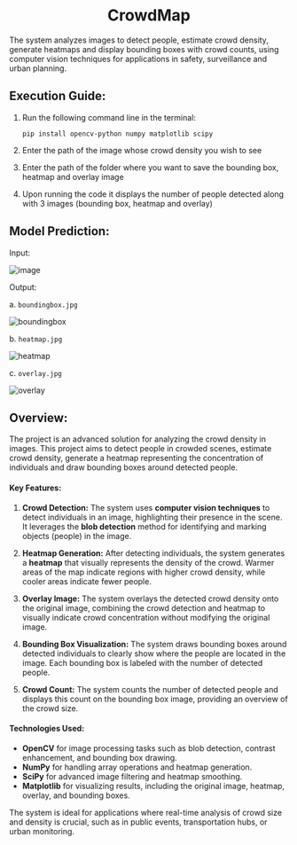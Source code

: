 <h1 align="center">CrowdMap</h1>
The system analyzes images to detect people, estimate crowd density, generate heatmaps and display bounding boxes with crowd counts, using computer vision techniques for applications in safety, surveillance and urban planning.

## Execution Guide:
1. Run the following command line in the terminal:
   ```
   pip install opencv-python numpy matplotlib scipy
   ```

2. Enter the path of the image whose crowd density you wish to see

3. Enter the path of the folder where you want to save the bounding box, heatmap and overlay image

4. Upon running the code it displays the number of people detected along with 3 images (bounding box, heatmap and overlay)

## Model Prediction:

  Input: 
  
  ![image](https://github.com/user-attachments/assets/5841f800-759f-4b93-817c-44e5caa710d3)

  Output:

  a. `boundingbox.jpg`

  ![boundingbox](https://github.com/user-attachments/assets/e8e981c7-4e59-44dc-93f0-53e7b27a71e6)

  b. `heatmap.jpg`

  ![heatmap](https://github.com/user-attachments/assets/541ebabf-cef6-4ee6-8d9f-e72489648882)

  c. `overlay.jpg`

  ![overlay](https://github.com/user-attachments/assets/a4d7b2e2-f1aa-4d19-9898-ec1d77dbe0c3)
   
## Overview:
The project is an advanced solution for analyzing the crowd density in images. This project aims to detect people in crowded scenes, estimate crowd density, generate a heatmap representing the concentration of individuals and draw bounding boxes around detected people.

#### Key Features:
1. **Crowd Detection:** The system uses **computer vision techniques** to detect individuals in an image, highlighting their presence in the scene. It leverages the **blob detection** method for identifying and marking objects (people) in the image.
   
2. **Heatmap Generation:** After detecting individuals, the system generates a **heatmap** that visually represents the density of the crowd. Warmer areas of the map indicate regions with higher crowd density, while cooler areas indicate fewer people.
   
3. **Overlay Image:** The system overlays the detected crowd density onto the original image, combining the crowd detection and heatmap to visually indicate crowd concentration without modifying the original image.

4. **Bounding Box Visualization:** The system draws bounding boxes around detected individuals to clearly show where the people are located in the image. Each bounding box is labeled with the number of detected people.

5. **Crowd Count:** The system counts the number of detected people and displays this count on the bounding box image, providing an overview of the crowd size.

#### Technologies Used:
- **OpenCV** for image processing tasks such as blob detection, contrast enhancement, and bounding box drawing.
- **NumPy** for handling array operations and heatmap generation.
- **SciPy** for advanced image filtering and heatmap smoothing.
- **Matplotlib** for visualizing results, including the original image, heatmap, overlay, and bounding boxes.

The system is ideal for applications where real-time analysis of crowd size and density is crucial, such as in public events, transportation hubs, or urban monitoring.
